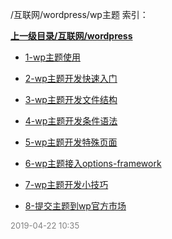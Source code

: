 /互联网/wordpress/wp主题 索引：


**[上一级目录/互联网/wordpress](/互联网/wordpress/index.md)**

- [1-wp主题使用](/互联网/wordpress/wp主题/1-wp主题使用.md)

- [2-wp主题开发快速入门](/互联网/wordpress/wp主题/2-wp主题开发快速入门.md)

- [3-wp主题开发文件结构](/互联网/wordpress/wp主题/3-wp主题开发文件结构.md)

- [4-wp主题开发条件语法](/互联网/wordpress/wp主题/4-wp主题开发条件语法.md)

- [5-wp主题开发特殊页面](/互联网/wordpress/wp主题/5-wp主题开发特殊页面.md)

- [6-wp主题接入options-framework](/互联网/wordpress/wp主题/6-wp主题接入options-framework.md)

- [7-wp主题开发小技巧](/互联网/wordpress/wp主题/7-wp主题开发小技巧.md)

- [8-提交主题到wp官方市场](/互联网/wordpress/wp主题/8-提交主题到wp官方市场.md)


<font size=2 color='grey'> 2019-04-22 10:35 </font>